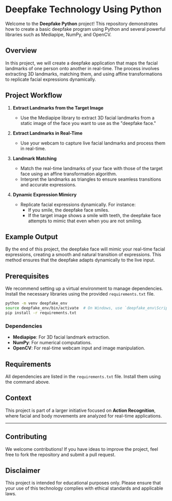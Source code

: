 # Deepfake Technology Using Python

Welcome to the **Deepfake Python** project! This repository demonstrates how to create a basic deepfake program using Python and several powerful libraries such as Mediapipe, NumPy, and OpenCV.

## Overview
In this project, we will create a deepfake application that maps the facial landmarks of one person onto another in real-time. The process involves extracting 3D landmarks, matching them, and using affine transformations to replicate facial expressions dynamically.

## Project Workflow
1. **Extract Landmarks from the Target Image**
   - Use the Mediapipe library to extract 3D facial landmarks from a static image of the face you want to use as the "deepfake face."

2. **Extract Landmarks in Real-Time**
   - Use your webcam to capture live facial landmarks and process them in real-time.

3. **Landmark Matching**
   - Match the real-time landmarks of your face with those of the target face using an affine transformation algorithm.
   - Interpret the landmarks as triangles to ensure seamless transitions and accurate expressions.

4. **Dynamic Expression Mimicry**
   - Replicate facial expressions dynamically. For instance:
     - If you smile, the deepfake face smiles.
     - If the target image shows a smile with teeth, the deepfake face attempts to mimic that even when you are not smiling.

## Example Output
By the end of this project, the deepfake face will mimic your real-time facial expressions, creating a smooth and natural transition of expressions. This method ensures that the deepfake adapts dynamically to the live input.

## Prerequisites
We recommend setting up a virtual environment to manage dependencies. Install the necessary libraries using the provided `requirements.txt` file.

```bash
python -m venv deepfake_env
source deepfake_env/bin/activate  # On Windows, use `deepfake_env\Scripts\activate`
pip install -r requirements.txt
```

### Dependencies
- **Mediapipe**: For 3D facial landmark extraction.
- **NumPy**: For numerical computations.
- **OpenCV**: For real-time webcam input and image manipulation.

## Requirements
All dependencies are listed in the `requirements.txt` file. Install them using the command above.

## Context
This project is part of a larger initiative focused on **Action Recognition**, where facial and body movements are analyzed for real-time applications.

---

## Contributing
We welcome contributions! If you have ideas to improve the project, feel free to fork the repository and submit a pull request.

## Disclaimer
This project is intended for educational purposes only. Please ensure that your use of this technology complies with ethical standards and applicable laws.



